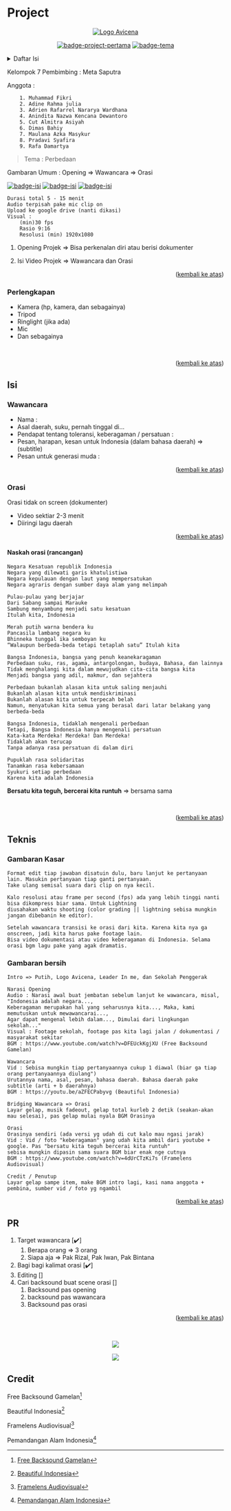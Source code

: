 <div id="top"></div>

# Project


<div align="center">
  <p>
    <a href="#"><img src=".../../../thumbnail/logo-avicena.jpeg" alt="Logo Avicena"></a>
  </p>
  <p>
    <a href="#"><img src="https://img.shields.io/badge/project-kedua-lime?style=for-the-badge" alt="badge-project-pertama"></a>
    <a href="#"><img src="https://img.shields.io/badge/kebhinekaan_di_Masyarakat-lightgrey?style=for-the-badge" alt="badge-tema"></a>
  </p>
</div>

<!-- this is table of content -->
<details>
  <summary>Daftar Isi</summary>
  <ol>
    <li>
      <a href="#project">Project</a>
      <ul>
        <li><a href="#perlengkapan">Perlengkapan</a></li>
      </ul>
    </li>
    <li>
      <a href="#isi">Isi</a>
      <ul>
        <li><a href="#wawancara">Wawancara</a></li>
        <li><a href="#orasi">Orasi</a></li>
      </ul> 
    </li>  
    <li>
      <a href="#credit">Credit</a>
    </li>
  </ol>
</details>

Kelompok 7
Pembimbing : Meta Saputra

Anggota :
```
    1. Muhammad Fikri
    2. Adine Rahma julia
    3. Adrien Rafarrel Nararya Wardhana
    4. Anindita Nazwa Kencana Dewantoro
    5. Cut Almitra Asiyah
    6. Dimas Bahiy
    7. Maulana Azka Masykur
    8. Pradavi Syafira
    9. Rafa Damartya
```

> Tema : Perbedaan

Gambaran Umum : Opening => Wawancara => Orasi 

<p>
  <a href="#"><img src="https://img.shields.io/badge/wawancara-yellow?style=for-the-badge" alt="badge-isi"></a>
  <a href="#"><img src="https://img.shields.io/badge/orasi-blue?style=for-the-badge" alt="badge-isi"></a>
  <a href="#"><img src="https://img.shields.io/badge/narasi-brown?style=for-the-badge" alt="badge-isi"></a>
</p>

```
Durasi total 5 - 15 menit
Audio terpisah pake mic clip on
Upload ke google drive (nanti dikasi)
Visual :
    (min)30 fps
    Rasio 9:16
    Resolusi (min) 1920x1080
```

1. Opening Projek => Bisa perkenalan diri atau berisi dokumenter

2. Isi Video Projek => Wawancara dan Orasi

<p align="right">(<a href="#top">kembali ke atas</a>)</p>

### Perlengkapan

+ Kamera (hp, kamera, dan sebagainya)
+ Tripod
+ Ringlight (jika ada)
+ Mic
+ Dan sebagainya

<br>

<p align="right">(<a href="#top">kembali ke atas</a>)</p>

## Isi

### Wawancara

+ Nama : 
+ Asal daerah, suku, pernah tinggal di...
+ Pendapat tentang toleransi, keberagaman / persatuan :
+ Pesan, harapan, kesan untuk Indonesia (dalam bahasa daerah) => (subtitle)
+ Pesan untuk generasi muda : 

<p align="right">(<a href="#top">kembali ke atas</a>)</p>

### Orasi 

Orasi tidak on screen (dokumenter)

+ Video sektiar 2-3 menit
+ Diiringi lagu daerah

<p align="right">(<a href="#top">kembali ke atas</a>)</p>

#### Naskah orasi (rancangan)

```
Negara Kesatuan republik Indonesia
Negara yang dilewati garis khatulistiwa
Negara kepulauan dengan laut yang mempersatukan
Negara agraris dengan sumber daya alam yang melimpah

Pulau-pulau yang berjajar 
Dari Sabang sampai Marauke
Sambung menyambung menjadi satu kesatuan
Itulah kita, Indonesia

Merah putih warna bendera ku
Pancasila lambang negara ku
Bhinneka tunggal ika semboyan ku
“Walaupun berbeda-beda tetapi tetaplah satu” Itulah kita

Bangsa Indonesia, bangsa yang penuh keanekaragaman
Perbedaan suku, ras, agama, antargolongan, budaya, Bahasa, dan lainnya
Tidak menghalangi kita dalam mewujudkan cita-cita bangsa kita
Menjadi bangsa yang adil, makmur, dan sejahtera

Perbedaan bukanlah alasan kita untuk saling menjauhi
Bukanlah alasan kita untuk mendiskriminasi
Bukanlah alasan kita untuk terpecah belah
Namun, menyatukan kita semua yang berasal dari latar belakang yang berbeda-beda

Bangsa Indonesia, tidaklah mengenali perbedaan
Tetapi, Bangsa Indonesia hanya mengenali persatuan
Kata-kata Merdeka! Merdeka! Dan Merdeka!
Tidaklah akan terucap
Tanpa adanya rasa persatuan di dalam diri

Pupuklah rasa solidaritas
Tanamkan rasa kebersamaan
Syukuri setiap perbedaan
Karena kita adalah Indonesia
```

**Bersatu kita teguh, bercerai kita runtuh** => bersama sama

<br>

<p align="right">(<a href="#top">kembali ke atas</a>)</p>

## Teknis

### Gambaran Kasar

```
Format edit tiap jawaban disatuin dulu, baru lanjut ke pertanyaan lain. Masukin pertanyaan tiap ganti pertanyaan. 
Take ulang semisal suara dari clip on nya kecil.

Kalo resolusi atau frame per second (fps) ada yang lebih tinggi nanti bisa dikompress biar sama. Untuk Lightning 
diusahakan waktu shooting (color grading || lightning sebisa mungkin jangan dibebanin ke editor).

Setelah wawancara transisi ke orasi dari kita. Karena kita nya ga onscreen, jadi kita harus pake footage lain. 
Bisa video dokumentasi atau video keberagaman di Indonesia. Selama orasi bgm lagu pake yang agak dramatis.
```

### Gambaran bersih

```
Intro => Putih, Logo Avicena, Leader In me, dan Sekolah Penggerak

Narasi Opening
Audio : Narasi awal buat jembatan sebelum lanjut ke wawancara, misal, "Indonesia adalah negara..., 
Keberagaman merupakan hal yang seharusnya kita..., Maka, kami memutuskan untuk mewawancarai..., 
Agar dapat mengenal lebih dalam..., Dimulai dari lingkungan sekolah..."
Visual : Footage sekolah, footage pas kita lagi jalan / dokumentasi / masyarakat sekitar
BGM : https://www.youtube.com/watch?v=DFEUckKgjXU (Free Backsound Gamelan)

Wawancara
Vid : Sebisa mungkin tiap pertanyaannya cukup 1 diawal (biar ga tiap orang pertanyaannya diulang")
Urutannya nama, asal, pesan, bahasa daerah. Bahasa daerah pake subtitle (arti + b daerahnya)
BGM : https://youtu.be/aZFECPabyvg (Beautiful Indonesia)

Bridging Wawancara => Orasi 
Layar gelap, musik fadeout, gelap total kurleb 2 detik (seakan-akan mau selesai), pas gelap mulai nyala BGM Orasinya

Orasi
Orasinya sendiri (ada versi yg udah di cut kalo mau ngasi jarak)
Vid : Vid / foto "keberagaman" yang udah kita ambil dari youtube + google. Pas "bersatu kita teguh bercerai kita runtuh" 
sebisa mungkin dipasin sama suara BGM biar enak nge cutnya
BGM : https://www.youtube.com/watch?v=4dUrCTzKi7s (Framelens Audiovisual)

Credit / Penutup
Layar gelap sampe item, make BGM intro lagi, kasi nama anggota + pembina, sumber vid / foto yg ngambil
```
<p align="right">(<a href="#top">kembali ke atas</a>)</p>

## PR

1. Target wawancara [✔️]
   1. Berapa orang => 3 orang
   2. Siapa aja => Pak Rizal, Pak Iwan, Pak Bintana
2. Bagi bagi kalimat orasi [✔️]
3. Editing []
4. Cari backsound buat scene orasi []
   1. Backsound pas opening
   2. backsound pas wawancara
   3. Backsound pas orasi

<p align="right">(<a href="#top">kembali ke atas</a>)</p>

<br>

<div align="center">
    <p><img src=".../../../thumbnail/leader-in-me.png"></p>
    <p><img src=".../../../thumbnail/logo-sekolah-penggerak.jpeg"></p>
</div>


## Credit

Free Backsound Gamelan[^1] 

Beautiful Indonesia[^2]

Framelens Audiovisual[^3]

Pemandangan Alam Indonesia[^4]


[^1]: <a href="https://www.youtube.com/watch?v=DFEUckKgjXU">Free Backsound Gamelan</a>
[^2]: <a href="https://youtu.be/aZFECPabyvg">Beautiful Indonesia</a>
[^3]: <a href="https://www.youtube.com/watch?v=4dUrCTzKi7s">Framelens Audiovisual</a>
[^4]: <a href="https://youtu.be/dbkefdyIce0">Pemandangan Alam Indonesia</a>
